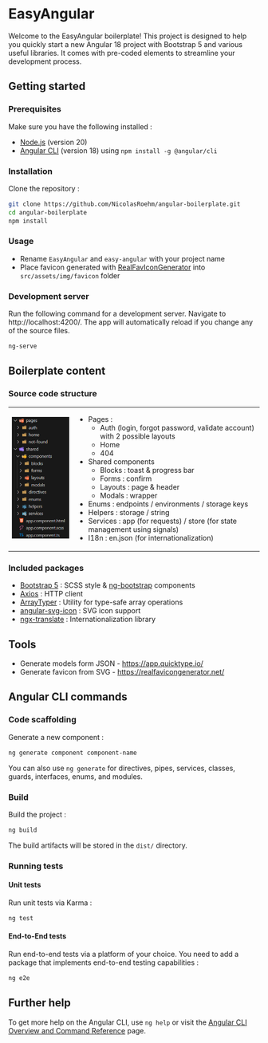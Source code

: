 # EasyAngular

Welcome to the EasyAngular boilerplate! This project is designed to help you quickly start a new Angular 18 project with Bootstrap 5 and various useful libraries. It comes with pre-coded elements to streamline your development process.

## Getting started
### Prerequisites

Make sure you have the following installed :
- [Node.js](https://nodejs.org/) (version 20)
- [Angular CLI](https://angular.dev/) (version 18) using `npm install -g @angular/cli`

### Installation
Clone the repository :
```sh
git clone https://github.com/NicolasRoehm/angular-boilerplate.git
cd angular-boilerplate
npm install
```

### Usage
- Rename `EasyAngular` and `easy-angular` with your project name
- Place favicon generated with [RealFavIconGenerator](https://realfavicongenerator.net/) into `src/assets/img/favicon` folder

### Development server

Run the following command for a development server. Navigate to http://localhost:4200/. The app will automatically reload if you change any of the source files.
```sh
ng-serve
```

## Boilerplate content
### Source code structure

<table>
  <tr>
    <td>
      <img src="./src/assets/img/project/folder-structure.png" alt="Project Structure" width="200"/>
    </td>
    <td>
      <ul>
        <li>Pages :
          <ul>
            <li>Auth (login, forgot password, validate account) with 2 possible layouts</li>
            <li>Home</li>
            <li>404</li>
          </ul>
        </li>
        <li>Shared components
          <ul>
            <li>Blocks : toast & progress bar</li>
            <li>Forms : confirm</li>
            <li>Layouts : page & header</li>
            <li>Modals : wrapper</li>
          </ul>
        </li>
        <li>Enums : endpoints / environments / storage keys</li>
        <li>Helpers : storage / string</li>
        <li>Services : app (for requests) / store (for state management using signals)</li>
        <li>I18n : en.json (for internationalization)</li>
      </ul>
    </td>
  </tr>
</table>

### Included packages
- [Bootstrap 5](https://getbootstrap.com/) : SCSS style & [ng-bootstrap](https://ng-bootstrap.github.io/) components
- [Axios](https://github.com/axios/axios) : HTTP client
- [ArrayTyper](https://github.com/FranzStrudel/-caliatys-array-typer) : Utility for type-safe array operations
- [angular-svg-icon](https://github.com/czeckd/angular-svg-icon) : SVG icon support
- [ngx-translate](https://github.com/ngx-translate/core) : Internationalization library

## Tools
- Generate models form JSON - https://app.quicktype.io/
- Generate favicon from SVG - https://realfavicongenerator.net/

## Angular CLI commands
### Code scaffolding
Generate a new component :
```sh
ng generate component component-name
```
You can also use `ng generate` for directives, pipes, services, classes, guards, interfaces, enums, and modules.

### Build
Build the project :
```sh
ng build
```
The build artifacts will be stored in the `dist/` directory.

### Running tests
#### Unit tests
Run unit tests via Karma :
```sh
ng test
```

#### End-to-End tests
Run end-to-end tests via a platform of your choice. You need to add a package that implements end-to-end testing capabilities :
```sh
ng e2e
```

## Further help
To get more help on the Angular CLI, use `ng help` or visit the [Angular CLI Overview and Command Reference](https://angular.dev/tools/cli) page.